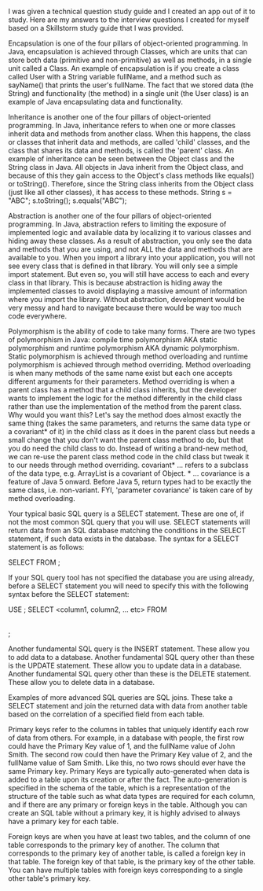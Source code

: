 I was given a technical question study guide and I created an app out of it to study.
Here are my answers to the interview questions I created for myself based on a Skillstorm study guide that I was 
provided.

Encapsulation is one of the four pillars of object-oriented programming. In Java, encapsulation is achieved through 
Classes, which are units that can store both data (primitive and non-primitive) as well as methods, in a single unit 
called a Class. An example of encapsulation is if you create a class called User with a String variable fullName, 
and a method such as sayName() that prints the user's fullName. The fact that we stored data (the String) and 
functionality (the method) in a single unit (the User class) is an example of Java encapsulating data and functionality.

Inheritance is another one of the four pillars of object-oriented programming. In Java, inheritance refers to when one 
or more classes inherit data and methods from another class. When this happens, the class or classes that inherit data 
and methods, are called 'child' classes, and the class that shares its data and methods, is called the 'parent' class. 
An example of inheritance can be seen between the Object class and the String class in Java. All objects in Java inherit 
from the Object class, and because of this they gain access to the Object's class methods like equals() or 
toString(). Therefore, since the String class inherits from the Object class (just like all other classes), it has 
access to these methods. String s = "ABC"; s.toString(); s.equals("ABC");

Abstraction is another one of the four pillars of object-oriented programming. In Java, abstraction refers to limiting 
the exposure of implemented logic and available data by localizing it to various classes and hiding away these classes. 
As a result of abstraction, you only see the data and methods that you are using, and not ALL the data and methods that
are available to you. When you import a library into your application, you will not see every class that is defined 
in that library. You will only see a simple import statement. But even so, you will still have access to each and every 
class in that library. This is because abstraction is hiding away the implemented classes to avoid displaying a massive 
amount of information where you import the library. Without abstraction, development would be very messy and hard to 
navigate because there would be way too much code everywhere.

Polymorphism is the ability of code to take many forms. There are two types of polymorphism in Java: 
compile time polymorphism AKA static polymorphism 
and 
runtime polymorphism AKA dynamic polymorphism.
Static polymorphism is achieved through method overloading and runtime polymorphism is achieved through method 
overriding. 
Method overloading is when many methods of the same name exist but each one accepts different arguments 
for their parameters. 
Method overriding is when a parent class has a method that a child class inherits, but the developer wants to implement 
the logic for the method differently in the child class rather than use the implementation of the method from the parent 
class. 
Why would you want this? Let's say the method does almost exactly the same thing (takes the same parameters, and returns 
the same data type or a covariant* of it) in the child class as it does in the parent class but needs a small change 
that you don't want the parent class method to do, but that you do need the child class to do. Instead of writing a 
brand-new method, we can re-use the parent class method code in the child class but tweak it to our needs through method 
overriding.
covariant* ... refers to a subclass of the data type, e.g. ArrayList is a covariant of Object.
         * ... covariance is a feature of Java 5 onward. Before Java 5, return types had to be exactly the same class, 
               i.e. non-variant. FYI, 'parameter covariance' is taken care of by method overloading.

Your typical basic SQL query is a SELECT statement. These are one of, if not the most common SQL query that you will 
use. SELECT statements will return data from an SQL database matching the conditions in the SELECT statement, if such 
data exists in the database. The syntax for a SELECT statement is as follows:

SELECT <column> FROM <table>;

If your SQL query tool has not specified the database you are using already, before a SELECT statement you will need to
specify this with the following syntax before the SELECT statement:

USE <database>;
SELECT <column1, column2, ... etc> FROM <table>;

Another fundamental SQL query is the INSERT statement. These allow you to add data to a database.
Another fundamental SQL query other than these is the UPDATE statement. These allow you to update data in a database.
Another fundamental SQL query other than these is the DELETE statement. These allow you to delete data in a database.

Examples of more advanced SQL queries are SQL joins. These take a SELECT statement and join the returned data with data
from another table based on the correlation of a specified field from each table.

Primary keys refer to the columns in tables that uniquely identify each row of data from others. For example, in a 
database with people, the first row could have the Primary Key value of 1, and the fullName value of John Smith.
The second row could then have the Primary Key value of 2, and the fullName value of Sam Smith. Like this, no two rows
should ever have the same Primary key. Primary Keys are typically auto-generated when data is added to a table upon
its creation or after the fact. The auto-generation is specified in the schema of the table, which is a representation
of the structure of the table such as what data types are required for each column, and if there are any primary or 
foreign keys in the table. Although you can create an SQL table without a primary key, it is highly advised to always
have a primary key for each table.

Foreign keys are when you have at least two tables, and the column of one table corresponds to the primary key of 
another. The column that corresponds to the primary key of another table, is called a foreign key in that table. The
foreign key of that table, is the primary key of the other table. You can have multiple tables with foreign keys 
corresponding to a single other table's primary key.
